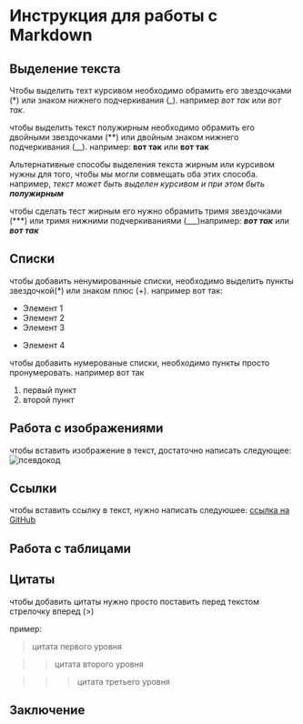 # Инструкция для работы с Markdown

## Выделение текста 

Чтобы выделить техт курсивом необходимо обрамить его звездочками (*) или знаком нижнего подчеркивания (_). например *вот так* или _вот так_.

чтобы выделить текст полужирным необходимо обрамить его двойными звездочками (**) или двойным знаком нижнего подчеркивания (__). например: **вот так** или __вот так__

Альтернативные способы выделения текста жирным или курсивом нужны для того, чтобы мы могли совмещать оба этих способа. например, _текст может быть выделен курсивом и при этом быть **полужирным**_

чтобы сделать тест жирным его нужно обрамить тримя звездочками (***) или тримя нижними подчеркиваниями (___)например:
***вот так***  или ___вот так___


## Списки

чтобы добавить ненумированные списки, необходимо выделить пункты звездочкой(*) или знаком плюс (+).
например вот так:
* Элемент 1
* Элемент 2
* Элемент 3
+ Элемент 4

чтобы добавить нумерованые списки, необходимо пункты просто пронумеровать.
например вот так 
1. первый пункт
2. второй пункт

## Работа с изображениями 

чтобы вставить изображение в текст, достаточно написать следующее:
![псевдокод](photo.png)

## Ссылки

чтобы вставить ссылку в текст, нужно написать следуюшее:
[ссылка на GitHub](https://github.com/)

## Работа с таблицами

## Цитаты

чтобы добавить цитаты нужно просто поставить перед текстом стрелочку вперед (>)

пример:

> цитата первого уровня

>> цитата второго уровня

>>> цитата третьего уровня

## Заключение